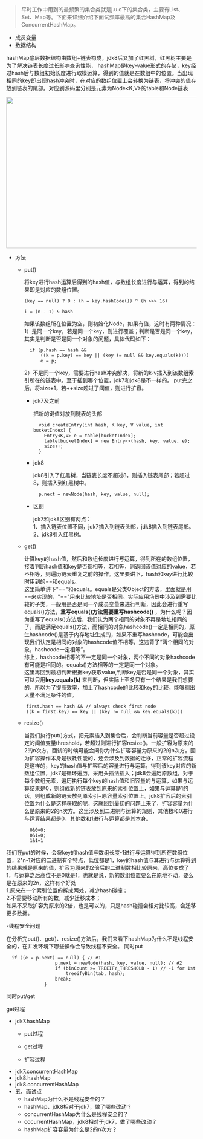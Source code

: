   > 平时工作中用到的最频繁的集合类就是j.u.c下的集合类，主要有List、Set、Map等。下面来详细介绍下面试频率最高的集合HashMap及ConcurrentHashMap。
- 成员变量
- 数据结构

hashMap底层数据结构由数组+链表构成，jdk8后又加了红黑树，红黑树主要是为了解决链表长度过长影响查询性能，
hashMap是key-value形式的存储，key经过hash后与数组初始长度进行取模运算，得到的值就是在数组中的位置。当出现相同的key即出现hash冲突时，在对应的数组位置上会转换为链表，将冲突的值存放到链表的尾部。对应到源码里分别是元素为Node<K,V>的table和Node链表

<img width="700" height="400" src="https://user-images.githubusercontent.com/16397120/118498284-730a6c00-b758-11eb-96bc-45b4621285c2.png"/>

- 方法
  - put()
  
     将key进行hash运算后得到的hash值，与数组长度进行与运算，得到的结果即是对应的数组位置。
      ```
      (key == null) ? 0 : (h = key.hashCode()) ^ (h >>> 16)
      ```
      ```
      i = (n - 1) & hash
      ```
      如果该数组所在位置为空，则初始化Node，如果有值，这时有两种情况：<br>
      1）是同一个key，若是同一个key，则进行覆盖；判断是否是同一个key，其实是判断是否是同一个对象的问题，具体代码如下：
      ```
        if (p.hash == hash &&
            ((k = p.key) == key || (key != null && key.equals(k))))
            e = p;
      ```
      2）不是同一个key，需要进行hash冲突解决，将新的k-v插入到该数组索引所在的链表中。至于插到哪个位置，jdk7和jdk8是不一样的。
      put完之后，将size+1，若++size超过了阈值，则进行扩容。 
  
    - jdk7及之前
      
      把新的键值对放到链表的头部
      ```
        void createEntry(int hash, K key, V value, int bucketIndex) {
          Entry<K,V> e = table[bucketIndex];
          table[bucketIndex] = new Entry<>(hash, key, value, e);
          size++;
        }
      ```
    
    - jdk8
      
      jdk8引入了红黑树，当链表长度不超过8，则插入链表尾部；若超过8，则插入到红黑树中。
      ```
        p.next = newNode(hash, key, value, null);
      ```
    - 区别

      jdk7和jdk8区别有两点：<br>
      1、插入链表位置不同，jdk7插入到链表头部，jdk8插入到链表尾部。<br>
      2、jdk8引入红黑树。
      
  
  - get()

    计算key的hash值，然后和数组长度进行**与**运算，得到所在的数组位置，接着判断hash值和key是否都相等，若相等，则返回该值对应的value，若不相等，则遍历链表重复之前的操作。这里要讲下，hash和key进行比较时用到的==和equals。<br>
    这里简单讲下"=="和equals。equals是父类Object的方法，里面就是用==来实现的，"=="用来比较地址是否相同。实际应用场景中涉及到需要比较的子类，一般用是否是同一个成员变量来进行判断，因此会进行重写equals()方法，**重写equals()方法需要重写hashcode()** ，为什么呢？因为重写了equals()方法后，我们认为两个相同的对象不再是地址相同的了，而是满足equals()方法，而相同的对象hashcode()一定是相同的，原生hashcode()是基于内存地址生成的，如果不重写hashcode，可能会出现我们认定是相同的对象的hashcode值不相等，这违背了“两个相同的对象，hashcode一定相等”。<br>综上，hashcode相等的不一定是同一个对象，两个不同的对象hashcode有可能是相同的。equals()方法相等的一定是同一个对象。<br>
    这里再回到最初判断根据key获取value,判断key是否是同一个对象，其实可以只用**key.equals(k)** 来判断，但实际上至多只有一个结果是我们想要的，所以为了提高效率，加上了hashcode的比较和key的比较，能够剔出大量不满足条件的值。
    
  ```
      first.hash == hash && // always check first node
      ((k = first.key) == key || (key != null && key.equals(k)))
  ```
  
  - resize()
    
    当我们执行put()方式，把元素插入到集合后，会判断当前容量是否超过设定的阈值变量threshold，若超过则进行扩容resize()。一般扩容为原来的2的n次方，面试的时候可能会问你为什么扩容容量为原来的2的n次方。因为扩容操作本身是很耗性能的，还会涉及到数据的迁移，正常的扩容流程是这样的，key的hash值与扩容后的容量进行与运算，得到该key对应的新数组位置，jdk7是循环遍历，采用头插法插入；jdk8会遍历原数组，对于每个数组元素，遍历执行每个key的hash值和旧容量的与运算，如果与运算结果是0，则组成新的链表放到原来的索引位置上，如果与运算是1的话，则组成新的链表放到原索引+原容量索引位置上。jdk8扩容后的索引位置为什么是这样获取的呢，这就回到最初的问题上来了，扩容容量为什么是原来的2的n次方。这里涉及到二进制与运算的规则，其他数和0进行与运算结果都是0，其他数和1进行与运算都是其本身。
    ```
      0&0=0;
      0&1=0;
      1&1=1
    ```
 我们在put的时候，会将key的hash值与数组长度-1进行与运算得到所在数组位置，2^n-1对应的二进制有个特点，低位都是1，key的hash值与其进行与运算得到的结果就是原来的值，扩容为原来的2倍后的二进制数相比较原来，高位变成了1，与运算之后高位不是0就是1，也就是说，新的数组位置要么在原地不动，要么是在原来的2n，这样有个好处<br>
    1.原来在一个索引位置的拆成两处，减少hash碰撞；<br>
    2.不需要移动所有的数，减少迁移成本；<br>
如果不采取扩容为原来的2倍，也是可以的，只是hash碰撞会相对比较高，会迁移更多数据。

-线程安全问题

  在分析完put()、get()、resize()方法后，我们来看下hashMap为什么不是线程安全的，在并发环境下哪些操作会导致线程不安全。
  同时put
  ```
    if ((e = p.next) == null) { // #1
                    p.next = newNode(hash, key, value, null); // #2
                    if (binCount >= TREEIFY_THRESHOLD - 1) // -1 for 1st
                        treeifyBin(tab, hash);
                    break;
                }
  ```
  
  
  同时put/get
  

get过程
- jdk7.hashMap
  - put过程
  
 
  - get过程
  - 扩容过程
- jdk7.concurrentHashMap
- jdk8.hashMap
- jdk8.concurrentHashMap
- 五、面试点
  - hashMap为什么不是线程安全的？
  - hashMap，jdk8相对于jdk7，做了哪些改动？
  - concurrentHashMap为什么是线程安全的？
  - cocurrentHashMap，jdk8相对于jdk7，做了哪些改动？
  - hashMap扩容容量为什么是2的n次方？
  
